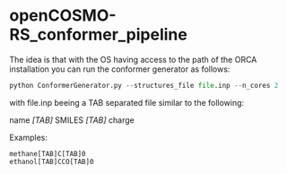 # openCOSMO-RS_conformer_pipeline

The idea is that with the OS having access to the path of the ORCA installation you can run the conformer generator as follows:

```python
python ConformerGenerator.py --structures_file file.inp --n_cores 2
```

with file.inp beeing a TAB separated file similar to the following:

name&nbsp;_[TAB]_&nbsp;SMILES&nbsp;_[TAB]_&nbsp;charge

Examples:
```
methane[TAB]C[TAB]0
ethanol[TAB]CCO[TAB]0
```
